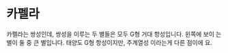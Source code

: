 # 카펠라

카펠라는 쌍성인데, 쌍성을 이루는 두 별들은 모두 G형 거대 항성입니다. 왼쪽에 보이
는 별이 둘 중 큰 별입니다. 태양도 G형 항성이지만, 주계열성 이라는게 다른 점이에
요.
